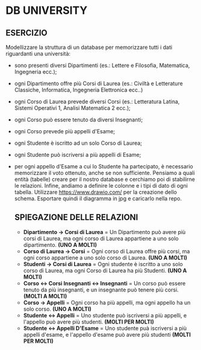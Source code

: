 # DB UNIVERSITY

## ESERCIZIO

Modellizzare la struttura di un database per memorizzare tutti i dati riguardanti una università:

- sono presenti diversi Dipartimenti (es.: Lettere e Filosofia, Matematica, Ingegneria ecc.);
- ogni Dipartimento offre più Corsi di Laurea (es.: Civiltà e Letterature Classiche, Informatica, Ingegneria Elettronica ecc..)
- ogni Corso di Laurea prevede diversi Corsi (es.: Letteratura Latina, Sistemi Operativi 1, Analisi Matematica 2 ecc.);
- ogni Corso può essere tenuto da diversi Insegnanti;
- ogni Corso prevede più appelli d'Esame;
- ogni Studente è iscritto ad un solo Corso di Laurea;
- ogni Studente può iscriversi a più appelli di Esame;
- per ogni appello d'Esame a cui lo Studente ha partecipato, è necessario memorizzare il voto ottenuto, anche se non sufficiente.
  Pensiamo a quali entità (tabelle) creare per il nostro database e cerchiamo poi di stabilirne le relazioni. Infine, andiamo a definire le colonne e i tipi di dato di ogni tabella.
  Utilizzare https://www.drawio.com/ per la creazione dello schema.
  Esportare quindi il diagramma in jpg e caricarlo nella repo.

  ## SPIEGAZIONE DELLE RELAZIONI

  - **Dipartimento → Corsi di Laurea** = Un Dipartimento può avere più corsi di Laurea, ma ogni corso di Laurea appartiene a uno solo dipartimento. **(UNO A MOLTI)**
  - **Corso di Laurea → Corsi** = Ogni corso di Laurea offre più corsi, ma ogni corso appartiene a uno solo corso di Laurea. **(UNO A MOLTI)**
  - **Studenti → Corsi di Laurea** = Ogni studente è iscritto a uno solo corso di Laurea, ma ogni Corso di Laurea ha più Studenti. **(UNO A MOLTI)**
  - **Corso ↔ Corsi Insegnanti ↔ Insegnanti** = Un corso può essere tenuto da più insegnanti, e un insegnante può tenere più corsi. **(MOLTI A MOLTI)**
  - **Corso → Appelli** = Ogni corso ha più appelli, ma ogni appello ha un solo corso. **(UNO A MOLTI)**
  - **Studente ↔ Appelli** = Uno studente può iscriversi a più appelli, e l'appello può avere più studenti. **(MOLTI PER MOLTI)**
  - **Studente ↔ Appelli D'Esame** = Uno studente puà iscriversi a più appelli d'esame, e l'appello d'esame può avere più studenti **(MOLTI PER MOLTI)**
